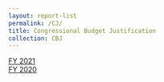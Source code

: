 ```yaml
---
layout: report-list
permalink: /CJ/
title: Congressional Budget Justification
collection: CBJ
---
```


[FY 2021](https://www.pclob.gov/library/CBJ%20FY21%20PCLOB.pdf)  
[FY 2020](https://www.pclob.gov/library/CBJ%20FY20%20PCLOB.pdf)
